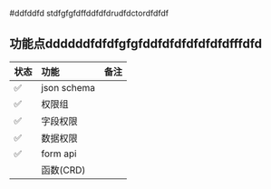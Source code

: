 #ddfddfd stdfgfgfdffddfdfdrudfdctordfdfdf
## 功能点ddddddfdfdfgfgfddfdfdfdfdfdfdfffdfd
| 状态   | 功能  | 备注 |
|  :----  | :----  |:---- 
| ✅   |json schema  | |
| ✅   |权限组  | |
| ✅   |字段权限  | |
| ✅   |数据权限  | |
| ✅   |form api  | |
|   |函数(CRD)  | |
